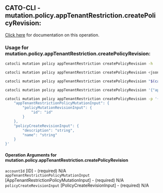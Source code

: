 
## CATO-CLI - mutation.policy.appTenantRestriction.createPolicyRevision:
[Click here](https://api.catonetworks.com/documentation/#mutation-mutation.policy.appTenantRestriction.createPolicyRevision) for documentation on this operation.

### Usage for mutation.policy.appTenantRestriction.createPolicyRevision:

```bash
catocli mutation policy appTenantRestriction createPolicyRevision -h

catocli mutation policy appTenantRestriction createPolicyRevision <json>

catocli mutation policy appTenantRestriction createPolicyRevision "$(cat < mutation.policy.appTenantRestriction.createPolicyRevision.json)"

catocli mutation policy appTenantRestriction createPolicyRevision '{"appTenantRestrictionPolicyMutationInput":{"policyMutationRevisionInput":{"id":"id"}},"policyCreateRevisionInput":{"description":"string","name":"string"}}'

catocli mutation policy appTenantRestriction createPolicyRevision -p '{
    "appTenantRestrictionPolicyMutationInput": {
        "policyMutationRevisionInput": {
            "id": "id"
        }
    },
    "policyCreateRevisionInput": {
        "description": "string",
        "name": "string"
    }
}'
```

#### Operation Arguments for mutation.policy.appTenantRestriction.createPolicyRevision ####

`accountId` [ID] - (required) N/A    
`appTenantRestrictionPolicyMutationInput` [AppTenantRestrictionPolicyMutationInput] - (required) N/A    
`policyCreateRevisionInput` [PolicyCreateRevisionInput] - (required) N/A    
